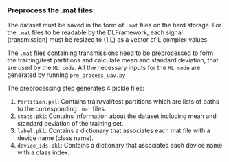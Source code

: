 ### Preprocess the .mat files:
The dataset must be saved in the form of `.mat` files on the hard storage. For the `.mat` files to be readable by the DLFramework, each signal (transmission) must be resized to (1,L) as a vector of L complex values.

The `.mat` files containing transmissions need to be preprocessed to form the training/test partitions and calculate mean and standard deviation, that are used by the `ML_code`. All the necessary inputs for the `ML_code` are generated by running `pre_process_uav.py`

The preprocessing step generates 4 pickle files:

1. `Partition.pkl`: Contains train/val/test partitions which are lists of paths to the corresponding `.mat` files.
2. `stats.pkl`: Contains information about the dataset including mean and standard deviation of the training set.
3. `label.pkl`: Contains a dictionary that associates each mat file with a device name (class name).
4. `device_ids.pkl`: Contains a dictionary that associates each device name with a class index.

